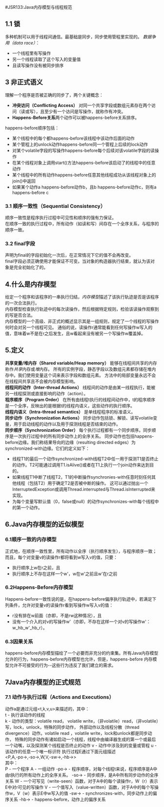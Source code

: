 #JSR133:Java内存模型与线程规范

## 1.1 锁
多种机制可以用于线程间通信。最基础是同步，同步使用管程里实现的。
*数据争用（data race）*：
- 一个线程里有写操作
- 另一个线程读取了这个写入的变量值
- 且读写操作没有被同步排序

## 3 非正式语义
理解一个程序是否被正确的同步了，两个关键概念：
- **冲突访问（Conflicting Access）** 对同一个共享字段或数组元素存在两个访问（读或写），且至少有一个访问是写操作，就称作有冲突。
- **Happens-Before关系**两个动作可以被happens-before关系排序。

happens-before顺序包括：
- 某个线程中的每个都happens-before该线程中该动作后面的动作
- 某个管程上的unlock动作happens-before同一个管程上后续的lock动作
- 对某个volatile字段的写操作happens-before每个后续对该volatile字段的读操作
- 在某个线程对象上调用start()方法happens-before该启动了的线程中的任意动作
- 某个线程中的所有动作happens-before任意其他线程成功从该线程对象上的join()中返回
- 如果某个动作a happens-before动作b，且b happens-before动作c，则有a happens-before c

### 3.1 顺序一致性（Sequential Consistency）
顺序一致性是程序执行过程中可见性和顺序的强有力保证。  
在顺序一致的执行过程中，所有动作（如读和写）间存在一个全序关系，与程序的顺序一致。

### 3.2 final字段
声明为final的字段初始化一次后，在正常情况下它的值不会再改变。  
final字段必须正确使用才能保证不可变。当对象的构造器执行结束，就认为该对象是完全初始化了的。

## 4.什么是内存模型
给定一个程序和该程序的一串执行归结，*内存模型*描述了该执行轨迹是否是该程序的一次合法执行。  
内存模型检查执行轨迹中的每次读操作，然后根据特定规则，检验该读操作观察到的写是否合法。  
内存模型的一个高级、非正式的概述显示其是一组规则，规定了一个线程的写操作何时会对另一个线程可见。
通俗的说，读操作r通常能看到任何写操作w写入的值，意味着w不是在r之后发生，且w看起来没有被另一个写操作w覆盖掉。

## 5.定义
**共享变量/堆内存（Shared variable/Heap memory）** 能够在线程间共享的内存称作*共享*内存或*堆*内存。
所有的实例字段，静态字段以及数组元素都存储在堆内存中。我们使用变量这个词来表示字段和数组元素。
方法中的局部变量永远不会在线程间共享且不会被内存模型影响。  
**线程间的动作（Inter-thread Actions）** 线程间的动作是由某一线程执行，能被另一线程探测或直接影响的动作（action）。  
**程序顺序（Program Order）** 在所有由线程t执行的线程间动作中，t的程序顺序是一个全序，反映出的是根据t的线程内语义，这些动作的执行顺序。  
**线程内语义（Intra-thread semantics）** 是单线程程序的标准语义。  
**同步动作（Synchronization Actions）** 同步动作包括锁、解锁、读写volatile变量，用于启动线程的动作以及用于探测线程是否结束的动作。  
**同步顺序（Synchronization Order）** 每个执行过程都有一个同步顺序。同步顺序是一次执行过程中的所有同步动作上的全序关系。
同步动作也包括happens-before边缘。我们称结果导向的边缘（resulting directed edges）为synchronized-with边缘。它们的定义如下：
- 线程T1的最后一个动作synchronized-with线程T2中任一用于探测T1是否终止的动作。T2可能通过调用T1.isAlive()或者在T1上执行一个join动作来达到目的。
- 如果线程T1中断了线程T2，T1的中断操作synchronies-with任意时刻任何其他线程（包括T2）用于确定T2是否被中断的操作。
这可以通过抛出一个InterruptedException或调用Thread.interrupted与Thread.isInterrupted来实现。
- 为每个变量写默认值（0，false或null）的动作synchronizes-with每个线程中的第一个动作。


## 6.Java内存模型的近似模型
### 6.1顺序一致的内存模型
正式地，在顺序一致性里，所有动作以全序（执行顺序发生），与程序顺序一致；而且，每个对变量v的读操作r都将看到w写入v的值，只要：
- 执行顺序上w在r之前，且
- 执行顺序上不存在这样一个w'，w在w'之前且w'在r之前
### 6.2Happens-Before内存模型
Happens-before一致性说的是，在happens-before偏序执行轨迹中，若满足下列条件，允许对变量v的读操作r看到写操作w写入v的值：
- r没有排在w前面（亦即，不是rw这种情况），且
- 没有一个介入的对v的写操作w'（亦即，不存在这样一个对v的写操作w'：w_hb_w'_hb_r）。
### 6.3因果关系
happens-before内存模型描绘了一个必要而非充分的约束集。所有Java内存模型允许的行为，happens-before内存模型也允许，但是，happens-before
内存模型允许不可接受的行为--这些行为违反了我们建立的需求。
## 7Java内存模型的正式规范
### 7.1 动作与执行过程（Actions and Executions）
动作a是通过元组<t,k,v,u>来描述的，其中：  
t - 执行该动作的线程  
k - 动作的类型：volatile read， volatile write，（非volatile）read，（非volatile）写，lock，unlock，特殊的同步动作，
外部动作以及线程分散（thread divergence）动作。volatile read ，volatile write，lock和unlock都是同步动作，
特殊的同步动作有诸如启动一个线程，线程中由编译器生成的第一个或最后一个动嘴，以及探测某个线程是否终止的动作
v - 动作中涉及到的变量或管程
u - 该动作的任意一个唯一标识符
执行过程E通过下面元组描述  
<P,A,-po->,-so->,W,V,-sw->,-hb->>  
其中：  
P - 一个程序
A - 一组动作
-po-> - 程序顺序，对每个线程t来说，程序顺序是A中由t执行的所有动作上的全序关系。
-so-> - 同步顺序，是A中所有同步动作的全序关系
W - 一个可写见（write-seen）函数，对于A中的每个读操作r，W（r）表示E中对r可见的写操作
V - 一个值写入（value-written）函数，对于A中的每个写操作w，V（w）表示E中w写入的值
-sw-> - synchronizes-with，同步动作上的偏序关系
-hb-> - happens-before，动作上的偏序关系
